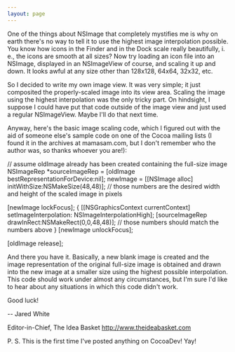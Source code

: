 ```yaml
---
layout: page
---
```


One of the things about NSImage that completely mystifies me is why on earth there's no way to tell it to use the highest image interpolation possible. You know how icons in the Finder and in the Dock scale really beautifully, i. e., the icons are smooth at all sizes? Now try loading an icon file into an NSImage, displayed in an NSImageView of course, and scaling it up and down. It looks awful at any size other than 128x128, 64x64, 32x32, etc.

So I decided to write my own image view. It was very simple; it just composited the properly-scaled image into its view area. Scaling the image using the highest interpolation was the only tricky part. On hindsight, I suppose I could have put that code outside of the image view and just used a regular NSImageView. Maybe I'll do that next time.

Anyway, here's the basic image scaling code, which I figured out with the aid of someone else's sample code on one of the Cocoa mailing lists (I found it in the archives at mamasam.com, but I don't remember who the author was, so thanks whoever you are!):

    
// assume oldImage already has been created containing the full-size image
NSImageRep *sourceImageRep = [oldImage bestRepresentationForDevice:nil];
newImage = [[NSImage alloc] initWithSize:NSMakeSize(48,48)];
    // those numbers are the desired width and height of the scaled image in pixels
  
[newImage lockFocus];
{
[[NSGraphicsContext currentContext] setImageInterpolation: NSImageInterpolationHigh];
[sourceImageRep drawInRect:NSMakeRect(0,0,48,48)];
    // those numbers should match the numbers above
}
[newImage unlockFocus];
         
[oldImage release];


And there you have it. Basically, a new blank image is created and the image representation of the original full-size image is obtained and drawn into the new image at a smaller size using the highest possible interpolation. This code should work under almost any circumstances, but I'm sure I'd like to hear about any situations in which this code didn't work.

Good luck!

-- Jared White

Editor-in-Chief, The Idea Basket
http://www.theideabasket.com

P. S. This is the first time I've posted anything on CocoaDev! Yay!

